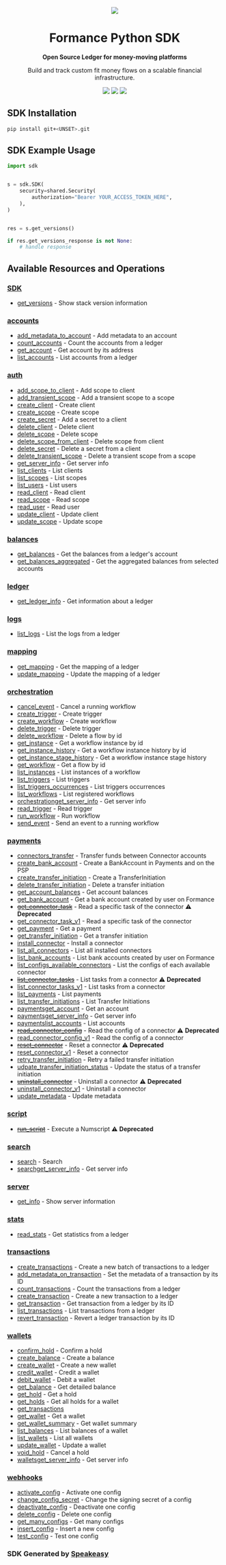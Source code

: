 <div align="center">
    <picture>
        <source srcset="https://user-images.githubusercontent.com/6267663/221572723-e77f55a3-5d19-4a13-94f8-e7b0b340d71e.svg" media="(prefers-color-scheme: dark)">
        <img src="https://user-images.githubusercontent.com/6267663/221572726-6982541c-d1cf-4d9f-9bbf-cd774a2713e6.svg">
    </picture>
   <h1>Formance Python SDK</h1>
   <p><strong>Open Source Ledger for money-moving platforms</strong></p>
   <p>Build and track custom fit money flows on a scalable financial infrastructure.</p>
   <a href="https://docs.formance.com"><img src="https://img.shields.io/static/v1?label=Docs&message=Docs&color=000&style=for-the-badge" /></a>
   <a href="https://join.slack.com/t/formance-community/shared_invite/zt-1of48xmgy-Jc6RH8gzcWf5D0qD2HBPQA"><img src="https://img.shields.io/static/v1?label=Slack&message=Join&color=7289da&style=for-the-badge" /></a>
  <a href="https://opensource.org/licenses/MIT"><img src="https://img.shields.io/badge/License-MIT-blue.svg?style=for-the-badge" /></a>
</div>

<!-- Start SDK Installation -->
## SDK Installation

```bash
pip install git+<UNSET>.git
```
<!-- End SDK Installation -->

## SDK Example Usage
<!-- Start SDK Example Usage -->
```python
import sdk


s = sdk.SDK(
    security=shared.Security(
        authorization="Bearer YOUR_ACCESS_TOKEN_HERE",
    ),
)


res = s.get_versions()

if res.get_versions_response is not None:
    # handle response
```
<!-- End SDK Example Usage -->

<!-- Start SDK Available Operations -->
## Available Resources and Operations

### [SDK](docs/sdk/README.md)

* [get_versions](docs/sdk/README.md#get_versions) - Show stack version information

### [accounts](docs/accounts/README.md)

* [add_metadata_to_account](docs/accounts/README.md#add_metadata_to_account) - Add metadata to an account
* [count_accounts](docs/accounts/README.md#count_accounts) - Count the accounts from a ledger
* [get_account](docs/accounts/README.md#get_account) - Get account by its address
* [list_accounts](docs/accounts/README.md#list_accounts) - List accounts from a ledger

### [auth](docs/auth/README.md)

* [add_scope_to_client](docs/auth/README.md#add_scope_to_client) - Add scope to client
* [add_transient_scope](docs/auth/README.md#add_transient_scope) - Add a transient scope to a scope
* [create_client](docs/auth/README.md#create_client) - Create client
* [create_scope](docs/auth/README.md#create_scope) - Create scope
* [create_secret](docs/auth/README.md#create_secret) - Add a secret to a client
* [delete_client](docs/auth/README.md#delete_client) - Delete client
* [delete_scope](docs/auth/README.md#delete_scope) - Delete scope
* [delete_scope_from_client](docs/auth/README.md#delete_scope_from_client) - Delete scope from client
* [delete_secret](docs/auth/README.md#delete_secret) - Delete a secret from a client
* [delete_transient_scope](docs/auth/README.md#delete_transient_scope) - Delete a transient scope from a scope
* [get_server_info](docs/auth/README.md#get_server_info) - Get server info
* [list_clients](docs/auth/README.md#list_clients) - List clients
* [list_scopes](docs/auth/README.md#list_scopes) - List scopes
* [list_users](docs/auth/README.md#list_users) - List users
* [read_client](docs/auth/README.md#read_client) - Read client
* [read_scope](docs/auth/README.md#read_scope) - Read scope
* [read_user](docs/auth/README.md#read_user) - Read user
* [update_client](docs/auth/README.md#update_client) - Update client
* [update_scope](docs/auth/README.md#update_scope) - Update scope

### [balances](docs/balances/README.md)

* [get_balances](docs/balances/README.md#get_balances) - Get the balances from a ledger's account
* [get_balances_aggregated](docs/balances/README.md#get_balances_aggregated) - Get the aggregated balances from selected accounts

### [ledger](docs/ledger/README.md)

* [get_ledger_info](docs/ledger/README.md#get_ledger_info) - Get information about a ledger

### [logs](docs/logs/README.md)

* [list_logs](docs/logs/README.md#list_logs) - List the logs from a ledger

### [mapping](docs/mapping/README.md)

* [get_mapping](docs/mapping/README.md#get_mapping) - Get the mapping of a ledger
* [update_mapping](docs/mapping/README.md#update_mapping) - Update the mapping of a ledger

### [orchestration](docs/orchestration/README.md)

* [cancel_event](docs/orchestration/README.md#cancel_event) - Cancel a running workflow
* [create_trigger](docs/orchestration/README.md#create_trigger) - Create trigger
* [create_workflow](docs/orchestration/README.md#create_workflow) - Create workflow
* [delete_trigger](docs/orchestration/README.md#delete_trigger) - Delete trigger
* [delete_workflow](docs/orchestration/README.md#delete_workflow) - Delete a flow by id
* [get_instance](docs/orchestration/README.md#get_instance) - Get a workflow instance by id
* [get_instance_history](docs/orchestration/README.md#get_instance_history) - Get a workflow instance history by id
* [get_instance_stage_history](docs/orchestration/README.md#get_instance_stage_history) - Get a workflow instance stage history
* [get_workflow](docs/orchestration/README.md#get_workflow) - Get a flow by id
* [list_instances](docs/orchestration/README.md#list_instances) - List instances of a workflow
* [list_triggers](docs/orchestration/README.md#list_triggers) - List triggers
* [list_triggers_occurrences](docs/orchestration/README.md#list_triggers_occurrences) - List triggers occurrences
* [list_workflows](docs/orchestration/README.md#list_workflows) - List registered workflows
* [orchestrationget_server_info](docs/orchestration/README.md#orchestrationget_server_info) - Get server info
* [read_trigger](docs/orchestration/README.md#read_trigger) - Read trigger
* [run_workflow](docs/orchestration/README.md#run_workflow) - Run workflow
* [send_event](docs/orchestration/README.md#send_event) - Send an event to a running workflow

### [payments](docs/payments/README.md)

* [connectors_transfer](docs/payments/README.md#connectors_transfer) - Transfer funds between Connector accounts
* [create_bank_account](docs/payments/README.md#create_bank_account) - Create a BankAccount in Payments and on the PSP
* [create_transfer_initiation](docs/payments/README.md#create_transfer_initiation) - Create a TransferInitiation
* [delete_transfer_initiation](docs/payments/README.md#delete_transfer_initiation) - Delete a transfer initiation
* [get_account_balances](docs/payments/README.md#get_account_balances) - Get account balances
* [get_bank_account](docs/payments/README.md#get_bank_account) - Get a bank account created by user on Formance
* [~~get_connector_task~~](docs/payments/README.md#get_connector_task) - Read a specific task of the connector :warning: **Deprecated**
* [get_connector_task_v1](docs/payments/README.md#get_connector_task_v1) - Read a specific task of the connector
* [get_payment](docs/payments/README.md#get_payment) - Get a payment
* [get_transfer_initiation](docs/payments/README.md#get_transfer_initiation) - Get a transfer initiation
* [install_connector](docs/payments/README.md#install_connector) - Install a connector
* [list_all_connectors](docs/payments/README.md#list_all_connectors) - List all installed connectors
* [list_bank_accounts](docs/payments/README.md#list_bank_accounts) - List bank accounts created by user on Formance
* [list_configs_available_connectors](docs/payments/README.md#list_configs_available_connectors) - List the configs of each available connector
* [~~list_connector_tasks~~](docs/payments/README.md#list_connector_tasks) - List tasks from a connector :warning: **Deprecated**
* [list_connector_tasks_v1](docs/payments/README.md#list_connector_tasks_v1) - List tasks from a connector
* [list_payments](docs/payments/README.md#list_payments) - List payments
* [list_transfer_initiations](docs/payments/README.md#list_transfer_initiations) - List Transfer Initiations
* [paymentsget_account](docs/payments/README.md#paymentsget_account) - Get an account
* [paymentsget_server_info](docs/payments/README.md#paymentsget_server_info) - Get server info
* [paymentslist_accounts](docs/payments/README.md#paymentslist_accounts) - List accounts
* [~~read_connector_config~~](docs/payments/README.md#read_connector_config) - Read the config of a connector :warning: **Deprecated**
* [read_connector_config_v1](docs/payments/README.md#read_connector_config_v1) - Read the config of a connector
* [~~reset_connector~~](docs/payments/README.md#reset_connector) - Reset a connector :warning: **Deprecated**
* [reset_connector_v1](docs/payments/README.md#reset_connector_v1) - Reset a connector
* [retry_transfer_initiation](docs/payments/README.md#retry_transfer_initiation) - Retry a failed transfer initiation
* [udpate_transfer_initiation_status](docs/payments/README.md#udpate_transfer_initiation_status) - Update the status of a transfer initiation
* [~~uninstall_connector~~](docs/payments/README.md#uninstall_connector) - Uninstall a connector :warning: **Deprecated**
* [uninstall_connector_v1](docs/payments/README.md#uninstall_connector_v1) - Uninstall a connector
* [update_metadata](docs/payments/README.md#update_metadata) - Update metadata

### [script](docs/script/README.md)

* [~~run_script~~](docs/script/README.md#run_script) - Execute a Numscript :warning: **Deprecated**

### [search](docs/search/README.md)

* [search](docs/search/README.md#search) - Search
* [searchget_server_info](docs/search/README.md#searchget_server_info) - Get server info

### [server](docs/server/README.md)

* [get_info](docs/server/README.md#get_info) - Show server information

### [stats](docs/stats/README.md)

* [read_stats](docs/stats/README.md#read_stats) - Get statistics from a ledger

### [transactions](docs/transactions/README.md)

* [create_transactions](docs/transactions/README.md#create_transactions) - Create a new batch of transactions to a ledger
* [add_metadata_on_transaction](docs/transactions/README.md#add_metadata_on_transaction) - Set the metadata of a transaction by its ID
* [count_transactions](docs/transactions/README.md#count_transactions) - Count the transactions from a ledger
* [create_transaction](docs/transactions/README.md#create_transaction) - Create a new transaction to a ledger
* [get_transaction](docs/transactions/README.md#get_transaction) - Get transaction from a ledger by its ID
* [list_transactions](docs/transactions/README.md#list_transactions) - List transactions from a ledger
* [revert_transaction](docs/transactions/README.md#revert_transaction) - Revert a ledger transaction by its ID

### [wallets](docs/wallets/README.md)

* [confirm_hold](docs/wallets/README.md#confirm_hold) - Confirm a hold
* [create_balance](docs/wallets/README.md#create_balance) - Create a balance
* [create_wallet](docs/wallets/README.md#create_wallet) - Create a new wallet
* [credit_wallet](docs/wallets/README.md#credit_wallet) - Credit a wallet
* [debit_wallet](docs/wallets/README.md#debit_wallet) - Debit a wallet
* [get_balance](docs/wallets/README.md#get_balance) - Get detailed balance
* [get_hold](docs/wallets/README.md#get_hold) - Get a hold
* [get_holds](docs/wallets/README.md#get_holds) - Get all holds for a wallet
* [get_transactions](docs/wallets/README.md#get_transactions)
* [get_wallet](docs/wallets/README.md#get_wallet) - Get a wallet
* [get_wallet_summary](docs/wallets/README.md#get_wallet_summary) - Get wallet summary
* [list_balances](docs/wallets/README.md#list_balances) - List balances of a wallet
* [list_wallets](docs/wallets/README.md#list_wallets) - List all wallets
* [update_wallet](docs/wallets/README.md#update_wallet) - Update a wallet
* [void_hold](docs/wallets/README.md#void_hold) - Cancel a hold
* [walletsget_server_info](docs/wallets/README.md#walletsget_server_info) - Get server info

### [webhooks](docs/webhooks/README.md)

* [activate_config](docs/webhooks/README.md#activate_config) - Activate one config
* [change_config_secret](docs/webhooks/README.md#change_config_secret) - Change the signing secret of a config
* [deactivate_config](docs/webhooks/README.md#deactivate_config) - Deactivate one config
* [delete_config](docs/webhooks/README.md#delete_config) - Delete one config
* [get_many_configs](docs/webhooks/README.md#get_many_configs) - Get many configs
* [insert_config](docs/webhooks/README.md#insert_config) - Insert a new config
* [test_config](docs/webhooks/README.md#test_config) - Test one config
<!-- End SDK Available Operations -->

### SDK Generated by [Speakeasy](https://docs.speakeasyapi.dev/docs/using-speakeasy/client-sdks)

